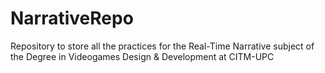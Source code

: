 # NarrativeRepo
Repository to store all the practices for the Real-Time Narrative subject of the Degree in Videogames Design &amp; Development at CITM-UPC
